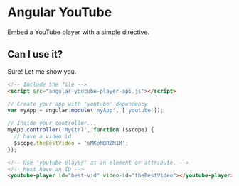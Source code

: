 # Angular YouTube

Embed a YouTube player with a simple directive.

## Can I use it?

Sure! Let me show you.

```html
<!-- Include the file -->
<script src="angular-youtube-player-api.js"></script>
```

```javascript
// Create your app with 'youtube' dependency
var myApp = angular.module('myApp', ['youtube']);
```

```javascript
// Inside your controller...
myApp.controller('MyCtrl', function ($scope) {
  // have a video id
  $scope.theBestVideo = 'sMKoNBRZM1M';
});
```

```html
<!-- Use 'youtube-player' as an element or attribute. -->
<!-- Must have an ID -->
<youtube-player id="best-vid" video-id="theBestVideo"></youtube-player>
```
